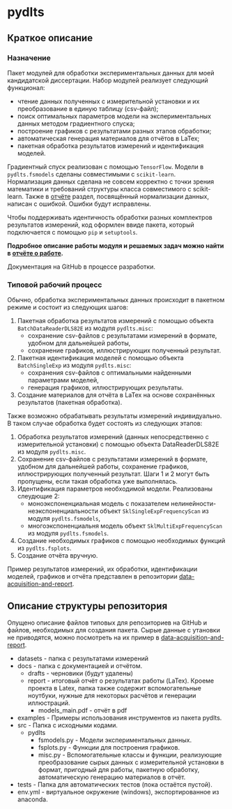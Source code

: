 # pydlts
## Краткое описание
### Назначение
Пакет модулей для обработки экспериментальных данных для моей кандидатской диссертации. Набор модулей реализует следующий функционал:
- чтение данных полученных с измерительной установки и их преобразование в единую таблицу (csv-файл);
- поиск оптимальных параметров модели на экспериментальных данных методом градиентного спуска;
- построение графиков с результатами разных этапов обработки;
- автоматическая генерация материалов для отчётов в LaTex;
- пакетная обработка результатов измерений и идентификация моделей.

Градиентный спуск реализован с помощью `TensorFlow`. 
Модели в `pydlts.fsmodels` сделаны совместимыми с `scikit-learn`.  
Нормализация данных сделана не совсем корректно с точки зрения математики
и требований структуры класса совместимого с scikit-learn.
Также в [отчёте](https://github.com/AlekseiBogachev/pydlts/blob/main/docs/report/models_main.pdf) раздел, посвящённый нормализации данных, написан с ошибкой.
Ошибки будут исправлены.

Чтобы поддерживать идентичность обработки разных комплектров результатов измерений, код оформлен ввиде пакета, который подключается с помощью `pip` и `setuptools`.

**Подробное описание работы модуля и решаемых задач можно найти в [отчёте о работе](https://github.com/AlekseiBogachev/pydlts/blob/main/docs/report/models_main.pdf).**

Документация на GitHub в процессе разработки.

### Типовой рабочий процесс
Обычно, обработка экспериментальных данных происходит в пакетном режиме и состоит из следующих шагов:
1. Пакетная обработка результатов измерений с помощью объекта `BatchDataReaderDLS82E` из модуля `pydlts.misc`:
    - сохранение csv-файлов с результатами измерений в формате, удобном для дальнейшей работы,
    - сохранение графиков, иллюстрирующих полученный результат.
1. Пакетная идентификация моделей с помощью объекта `BatchSingleExp` из модуля `pydlts.misc`:
    - сохранения csv-файлов с оптимальными найденными параметрами моделей,
    - генерация графиков, иллюстрирующих результаты.
1. Создание материалов для отчёта в LaTex на основе сохранённых результатов (пакетная обработка).

Также возможно обрабатывать результаты измерений индивидуально. В таком случае обработка будет состоять из следующих этапов:
1. Обработка результатов измерений (данных непосредственно с измерительной установки) с помощью объекта DataReaderDLS82E из модуля `pydlts.misc`.
1. Сохранение csv-файлов с результатами измерений в формате, удобном для дальнейшей работы, сохранение графиков, иллюстрирующих полученный результат.
Шаги 1 и 2 могут быть пропущены, если такая обработка уже выполнялась.
1. Идентификация параметров необходимой модели. Реализованы слеудющие 2:
    - моноэкспоненциальная модель с показателем нелинейности-неэкспоненциальности объект `SklSingleExpFrequencyScan` из модуля `pydlts.fsmodels`,
    - многоэкспоненциальня модель объект `SklMultiExpFrequencyScan` из модуля `pydlts.fsmodels`.
1. Создание необходимых графиков с помощью необходимых функций из `pydlts.fsplots`.
1. Создание отчёта вручную.

Пример результатов измерений, их обработки, идентификации моделей, графиков и отчёта представлен в репозитории [data-acquisition-and-report](https://github.com/AlekseiBogachev/data-acquisition-and-report).

## Описание структуры репозитория
Опущено описание файлов типовых для репозиториев на GitHub и файлов, необходимых для создания пакета.
Сырые данные с утановки не приводятся, можно посмотреть на их пример в [data-acquisition-and-report](https://github.com/AlekseiBogachev/data-acquisition-and-report).
- datasets - папка с результатами измерений
- docs - папка с документацией и отчётом.
    - drafts - черновики (будут удалены)
    - report - итоговый отчёт о результатах работы (LaTex). Кроеме проекта в Latex, папка также содержит вспомогательные ноутбуки, 
      нужные для некоторых расчётов и генерации иллюстраций.
        - models_main.pdf - отчёт в pdf
- examples - Примеры использования инструментов из пакета pydlts.
- src - Папка с исходными кодами.
    - pydlts
        - fsmodels.py - Модели экспериментальных данных.
        - fsplots.py - Функции для построения графиков.
        - misc.py - Вспомогательные классы и функции, реализующие преобразование сырых данных с измерительной установки в формат, 
          пригодный для работы, пакетную обработку, автоматическую генерацию материалов в отчёт.
- tests - Папка для автоматических тестов (пока остаётся пустой).
- env.yml - виртуальное окружение (windows), экспортированное из anaconda.
